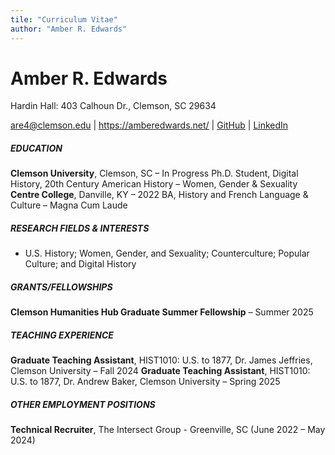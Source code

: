```yaml
---
tile: "Curriculum Vitae"
author: "Amber R. Edwards"
---
```

# Amber R. Edwards
Hardin Hall: 403 Calhoun Dr., Clemson, SC 29634 

are4@clemson.edu | https://amberedwards.net/ | [GitHub](https://github.com/amber-r-edwards) | [LinkedIn](https://www.linkedin.com/in/amber-edwards-82135b231/)


##### EDUCATION
**Clemson University**, Clemson, SC – In Progress
Ph.D. Student, Digital History, 20th Century American History – Women, Gender & Sexuality
**Centre College**, Danville, KY – 2022
BA, History and French Language & Culture – Magna Cum Laude


##### RESEARCH FIELDS & INTERESTS
- U.S. History; Women, Gender, and Sexuality; Counterculture; Popular Culture; and Digital History


##### GRANTS/FELLOWSHIPS
**Clemson Humanities Hub Graduate Summer Fellowship** – Summer 2025


##### TEACHING EXPERIENCE
**Graduate Teaching Assistant**, HIST1010: U.S. to 1877, Dr. James Jeffries, Clemson University – Fall 2024
**Graduate Teaching Assistant**, HIST1010: U.S. to 1877, Dr. Andrew Baker, Clemson University – Spring 2025


##### OTHER EMPLOYMENT POSITIONS
**Technical Recruiter**, The Intersect Group - Greenville, SC (June 2022 – May 2024)

